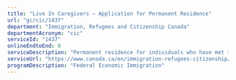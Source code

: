 ```yaml
---
title: "Live In Caregivers – Application for Permanent Residence"
url: "gc/cic/1437"
department: "Immigration, Refugees and Citizenship Canada"
departmentAcronym: "cic"
serviceId: "1437"
onlineEndtoEnd: 0
serviceDescription: "Permanent residence for individuals who have met the requirements of the live in caregiver program. This service includes granting permanent residence and issuance of a permanent resident card."
serviceUrl: "https://www.canada.ca/en/immigration-refugees-citizenship/services/immigrate-canada/caregivers.html"
programDescription: "Federal Economic Immigration"
---
```

